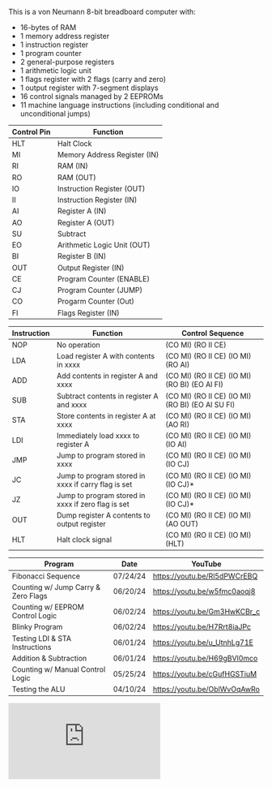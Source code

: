 This is a von Neumann 8-bit breadboard computer with:
* 16-bytes of RAM
* 1 memory address register
* 1 instruction register
* 1 program counter
* 2 general-purpose registers
* 1 arithmetic logic unit
* 1 flags register with 2 flags (carry and zero)
* 1 output register with 7-segment displays
* 16 control signals managed by 2 EEPROMs
* 11 machine language instructions (including conditional and unconditional jumps)

| Control Pin | Function |
| --- | --- |
| HLT | Halt Clock |
| MI | Memory Address Register (IN) |
| RI | RAM (IN) |
| RO | RAM (OUT) |
| IO | Instruction Register (OUT) |
| II | Instruction Register (IN) |
| AI | Register A (IN) |
| AO | Register A (OUT) |
| SU | Subtract |
| EO | Arithmetic Logic Unit (OUT) |
| BI | Register B (IN) |
| OUT | Output Register (IN) |
| CE | Program Counter (ENABLE) |
| CJ | Program Counter (JUMP) |
| CO | Progarm Counter (Out) |
| FI | Flags Register (IN) |

| Instruction | Function | Control Sequence |
| --- | --- | --- |
| NOP | No operation | (CO MI) (RO II CE) |
| LDA | Load register A with contents in xxxx | (CO MI) (RO II CE) (IO MI) (RO AI) |
| ADD | Add contents in register A and xxxx | (CO MI) (RO II CE) (IO MI) (RO BI) (EO AI FI) |
| SUB | Subtract contents in register A and xxxx | (CO MI) (RO II CE) (IO MI) (RO BI) (EO AI SU FI) |
| STA | Store contents in register A at xxxx | (CO MI) (RO II CE) (IO MI) (AO RI) |
| LDI | Immediately load xxxx to register A | (CO MI) (RO II CE) (IO MI) (IO AI) |
| JMP | Jump to program stored in xxxx | (CO MI) (RO II CE) (IO MI) (IO CJ) |
| JC  | Jump to program stored in xxxx if carry flag is set | (CO MI) (RO II CE) (IO MI) (IO CJ)* |
| JZ  | Jump to program stored in xxxx if zero flag is set | (CO MI) (RO II CE) (IO MI) (IO CJ)* |
| OUT | Dump register A contents to output register | (CO MI) (RO II CE) (IO MI) (AO OUT) |
| HLT | Halt clock signal | (CO MI) (RO II CE) (IO MI) (HLT) |

| Program | Date | YouTube |
| --- | --- | --- |
| Fibonacci Sequence | 07/24/24 | https://youtu.be/Rl5dPWCrEBQ |
| Counting w/ Jump Carry & Zero Flags | 06/20/24 | https://youtu.be/w5fmc0aoqj8 |
| Counting w/ EEPROM Control Logic | 06/02/24 | https://youtu.be/Gm3HwKCBr_c |
| Blinky Program | 06/02/24 | https://youtu.be/H7Rrt8iaJPc |
| Testing LDI & STA Instructions | 06/01/24 | https://youtu.be/u_UtnhLg71E |
| Addition & Subtraction | 06/01/24 | https://youtu.be/H69gBVl0mco |
| Counting w/ Manual Control Logic | 05/25/24 | https://youtu.be/cGufHGSTiuM |
| Testing the ALU | 04/10/24 | https://youtu.be/OblWvOqAwRo |

![SIM-8 PROGRAMS (pdf)](https://github.com/junyoung-sim/8-bit/blob/main/SIM-8%20PROGRAMS%20(JULY%202024).pdf)